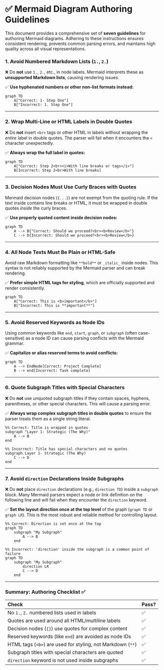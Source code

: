 # ✅ Mermaid Diagram Authoring Guidelines

This document provides a comprehensive set of **seven guidelines** for authoring Mermaid diagrams. Adhering to these instructions ensures consistent rendering, prevents common parsing errors, and maintains high quality across all visual representations.

### 1. **Avoid Numbered Markdown Lists (`1.`, `2.`)**

❌ Do **not** use `1.`, `2.`, etc., in node labels. Mermaid interprets these as **unsupported Markdown lists**, causing rendering issues.

✅ **Use hyphenated numbers or other non-list formats instead:**

```mermaid
graph TD
    A["Correct: 1- Step One"]
    B["Incorrect: 1. Step One"]
```

---

### 2. **Wrap Multi-Line or HTML Labels in Double Quotes**

❌ Do **not** insert `<br>` tags or other HTML in labels without wrapping the *entire* label in double quotes. The parser will fail when it encounters the `<` character unexpectedly.

✅ **Always wrap the full label in quotes:**

```mermaid
graph TD
    A["Correct: Step 2<br><i>With line breaks or tags</i>"]
    B[Incorrect: Step 2<br>With line breaks]
```

---

### 3. **Decision Nodes Must Use Curly Braces with Quotes**

Mermaid decision nodes (`{...}`) are not exempt from the quoting rule. If the text inside contains line breaks or HTML, it must be wrapped in double quotes *inside* the curly braces.

✅ **Use properly quoted content inside decision nodes:**

```mermaid
graph TD
    A --> B{"Correct: Should we proceed?<br><b>Review</b>"}
    C --> D{Incorrect: Should we proceed?<br><b>Review</b>}
```

---

### 4. **All Node Texts Must Be Plain or HTML-Safe**

Avoid raw Markdown formatting like `**bold**` or `_italic_` inside nodes. This syntax is not reliably supported by the Mermaid parser and can break rendering.

✅ **Prefer simple HTML tags for styling**, which are officially supported and render consistently.

```mermaid
graph TD
    A["Correct: This is <b>important</b>"]
    B["Incorrect: This is **important**"]
```

---

### 5. **Avoid Reserved Keywords as Node IDs**

Using common keywords like `end`, `start`, `graph`, or `subgraph` (often case-sensitive) as a node ID can cause parsing conflicts with the Mermaid grammar.

✅ **Capitalize or alias reserved terms to avoid conflicts:**

```mermaid
graph TD
    A --> EndNode[Correct: Project Complete]
    B --> end[Incorrect: Task complete]
```

---

### 6. **Quote Subgraph Titles with Special Characters**

❌ Do **not** use unquoted subgraph titles if they contain spaces, hyphens, parentheses, or other special characters. This will cause a parsing error.

✅ **Always wrap complex subgraph titles in double quotes** to ensure the parser treats them as a single string literal.

```mermaid
%% Correct: Title is wrapped in quotes
subgraph "Layer 1- Strategic (The Why)"
    A --> B
end

%% Incorrect: Title has special characters and no quotes
subgraph Layer 1- Strategic (The Why)
    C --> D
end
```

---

### 7. **Avoid `direction` Declarations Inside Subgraphs**

❌ Do **not** place `direction` declarations (e.g., `direction TD`) inside a `subgraph` block. Many Mermaid parsers expect a node or link definition on the following line and will fail when they encounter the `direction` keyword.

✅ **Set the layout direction once at the top level** of the graph (`graph TD` or `graph LR`). This is the most robust and reliable method for controlling layout.

```mermaid
%% Correct: Direction is set once at the top
graph TD
    subgraph "My Subgraph"
        A --> B
    end

%% Incorrect: 'direction' inside the subgraph is a common point of failure
graph TD
    subgraph "My Subgraph"
        direction LR
        C --> D
    end
```

---

### Summary: Authoring Checklist ✅

| Check | Pass? |
| :--- | :--- |
| No `1.`, `2.` numbered lists used in labels | ✅ |
| Quotes are used around all HTML/multiline labels | ✅ |
| Decision nodes (`{}`) use quotes for complex content | ✅ |
| Reserved keywords (like `end`) are avoided as node IDs | ✅ |
| HTML tags (`<b>`) are used for styling, not Markdown (`**`) | ✅ |
| Subgraph titles with special characters are quoted | ✅ |
| `direction` keyword is not used inside subgraphs | ✅ |